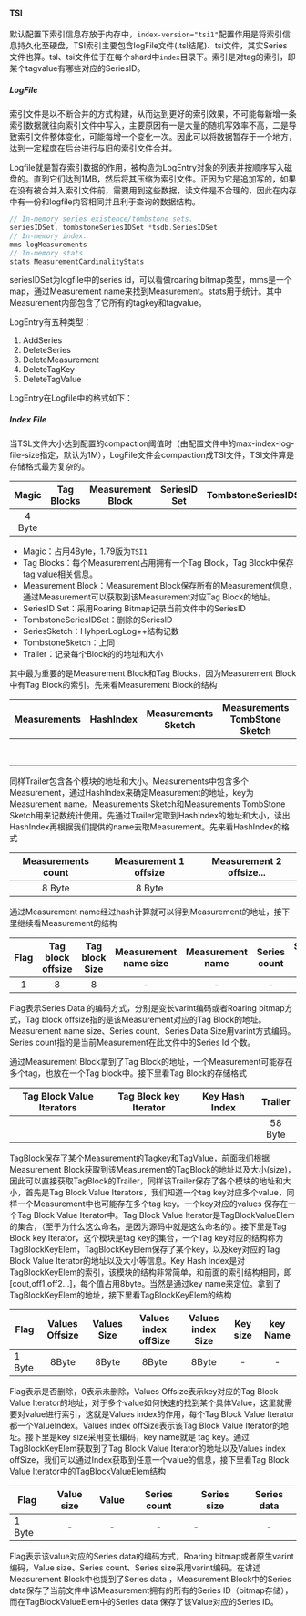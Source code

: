 



#### TSI 

默认配置下索引信息存放于内存中，`index-version="tsi1"`配置作用是将索引信息持久化至硬盘，TSI索引主要包含logFile文件(.tsl结尾)、tsi文件，其实Series 文件也算。tsl、tsi文件位于在每个shard中`index`目录下。索引是对tag的索引，即某个tagvalue有哪些对应的SeriesID。

##### LogFile

索引文件是以不断合并的方式构建，从而达到更好的索引效果，不可能每新增一条索引数据就往向索引文件中写入，主要原因有一是大量的随机写效率不高，二是导致索引文件整体变化，可能每增一个变化一次。因此可以将数据暂存于一个地方，达到一定程度在后台进行与旧的索引文件合并。

Logfile就是暂存索引数据的作用，被构造为LogEntry对象的列表并按顺序写入磁盘的。直到它们达到1MB，然后将其压缩为索引文件。正因为它是追加写的，如果在没有被合并入索引文件前，需要用到这些数据，读文件是不合理的，因此在内存中有一份和logfile内容相同并且利于查询的数据结构。

```GO
// In-memory series existence/tombstone sets.
seriesIDSet, tombstoneSeriesIDSet *tsdb.SeriesIDSet
// In-memory index.
mms logMeasurements
// In-memory stats
stats MeasurementCardinalityStats
```

seriesIDSet为logfile中的series id，可以看做roaring bitmap类型，mms是一个map，通过Measurement name来找到Measurement。stats用于统计。其中Measurement内部包含了它所有的tagkey和tagvalue。

LogEntry有五种类型：

1. AddSeries
2. DeleteSeries
3. DeleteMeasurement
4. DeleteTagKey
5. DeleteTagValue

LogEntry在Logfile中的格式如下：



##### Index File

当TSL文件大小达到配置的compaction阈值时（由配置文件中的max-index-log-file-size指定，默认为1M），LogFile文件会compaction成TSI文件，TSI文件算是存储格式最为复杂的。

| Magic  | Tag Blocks | Measurement Block | SeriesID Set | TombstoneSeriesIDSet | SeriesSketch | TombstoneSketch | Trailer |
| :----: | :--------: | :---------------: | :----------: | :------------------: | ------------ | --------------- | ------- |
| 4 Byte |            |                   |              |                      |              |                 | 82 Byte |

- Magic：占用4Byte，1.79版为`TSI1`
- Tag Blocks：每个Measurement占用拥有一个Tag Block，Tag Block中保存tag value相关信息。
- Measurement Block：Measurement Block保存所有的Measurement信息，通过Measurement可以获取到该Measurement对应Tag Block的地址。
- SeriesID Set：采用Roaring Bitmap记录当前文件中的SeriesID
- TombstoneSeriesIDSet：删除的SeriesID
- SeriesSketch：HyhperLogLog++结构记数
- TombstoneSketch：上同
- Trailer：记录每个Block的的地址和大小

其中最为重要的是Measurement Block和Tag Blocks，因为Measurement Block中有Tag Block的索引。先来看Measurement Block的结构

| Measurements | HashIndex | Measurements Sketch | Measurements TombStone Sketch | Trailer |
| ------------ | --------- | ------------------- | ----------------------------- | ------- |
|              |           |                     |                               | 66 Byte |

同样Trailer包含各个模块的地址和大小。Measurements中包含多个Measurement，通过HashIndex来确定Measurement的地址，key为Measurement name。Measurements Sketch和Measurements TombStone Sketch用来记数统计使用。先通过Trailer定取到HashIndex的地址和大小，读出HashIndex再根据我们提供的name去取Measurement。先来看HashIndex的格式

| Measurements count | Measurement 1 offsize | Measurement 2 offsize... |
| :----------------: | :-------------------: | :----------------------: |
|       8 Byte       |        8 Byte         |                          |

通过Measurement name经过hash计算就可以得到Measurement的地址，接下里继续看Measurement的结构

| Flag | Tag block offsize | Tag block Size | Measurement name size | Measurement name | Series count | Series Data Size | Series Data |
| :--: | :---------------: | :------------: | :-------------------: | :--------------: | :----------: | :--------------: | ----------- |
|  1   |         8         |       8        |           -           |        -         |      -       |        -         | -           |

Flag表示Series Data 的编码方式，分别是变长varint编码或者Roaring bitmap方式，Tag block offsize指的是该Measurement对应的Tag Block的地址。Measurement name size、Series count、Series Data Size用varint方式编码。Series count指的是当前Measurement在此文件中的Series Id 个数。

通过Measurement Block拿到了Tag Block的地址，一个Measurement可能存在多个tag，也放在一个Tag block中。接下里看Tag Block的存储格式

| Tag Block Value Iterators | Tag Block key Iterator | Key Hash Index | Trailer |
| :-----------------------: | :--------------------: | :------------: | :-----: |
|                           |                        |                | 58 Byte |

TagBlock保存了某个Measurement的Tagkey和TagValue，前面我们根据Measurement Block获取到该Measurement的TagBlock的地址以及大小(size)，因此可以直接获取TagBlock的Trailer，同样该Trailer保存了各个模块的地址和大小，首先是Tag Block Value Iterators，我们知道一个tag key对应多个value，同样一个Measurement中也可能存在多个tag key。一个key对应的values 保存在一个Tag Block Value Iterator中。Tag Block Value Iterator是TagBlockValueElem的集合，（至于为什么这么命名，是因为源码中就是这么命名的）。接下里是Tag Block key Iterator，这个模块是tag key的集合，一个Tag key对应的结构称为TagBlockKeyElem，TagBlockKeyElem保存了某个key，以及key对应的Tag Block Value Iterator的地址以及大小等信息。Key Hash Index是对TagBlockKeyElem的索引，该模块的结构非常简单，和前面的索引结构相同，即[cout,off1,off2...]，每个值占用8byte。当然是通过key name来定位。拿到了TagBlockKeyElem的地址，接下里看TagBlockKeyElem的结构

| Flag   | Values Offsize | Values Size | Values index offSize | Values index Size | Key size | key Name |
| ------ | :------------: | :---------: | :------------------: | :---------------: | :------: | :------: |
| 1 Byte |     8Byte      |    8Byte    |        8Byte         |       8Byte       |    -     |    -     |

Flag表示是否删除，0表示未删除，Values Offsize表示key对应的Tag Block Value Iterator的地址，对于多个value如何快速的找到某个具体Value，这里就需要对value进行索引，这就是Values index的作用，每个Tag Block Value Iterator都一个ValueIndex。Values index offSize表示该Tag Block Value Iterator的地址。接下里是key size采用变长编码，key name就是 tag key。通过TagBlockKeyElem获取到了Tag Block Value Iterator的地址以及Values index offSize，我们可以通过Index获取到任意一个value的信息，接下里看Tag Block Value Iterator中的TagBlockValueElem结构

| Flag   | Value size | Value | Series count | Series size | Series data |
| ------ | :--------: | :---: | :----------: | ----------- | :---------: |
| 1 Byte |     -      |   -   |      -       | -           |      -      |

Flag表示该value对应的Series data的编码方式，Roaring bitmap或者原生varint编码，Value size、Series count、Series size采用varint编码。在讲述Measurement Block中也提到了Series data ，Measurement Block中的Series data保存了当前文件中该Measurement拥有的所有的Series ID（bitmap存储），而在TagBlockValueElem中的Series data 保存了该Value对应的Series ID。
